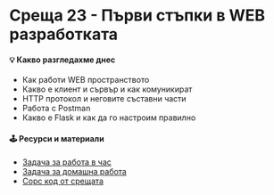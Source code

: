 # Среща 23 - Първи стъпки в WEB разработката

#### 💡 Какво разгледахме днес
- Как работи WEB пространството <br>
- Какво е клиент и сървър и как комуникират <br>
- HTTP протокол и неговите съставни части <br>
- Работа с Postman <br>
- Какво е Flask и как да го настроим правилно <br>

#### 🕹️ Ресурси и материали
- [Задача за работа в час](./@cw/)
- [Задача за домашна работа](./@hw/)
- [Сорс код от срещата](./source/)